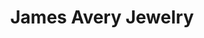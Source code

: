 ---
title: "James Avery Jewelry"
url: /san-antonio/james-avery-jewelry-west-loop-1604-north/
shop: Schmuck
---